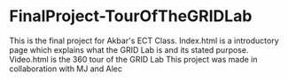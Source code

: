 # FinalProject-TourOfTheGRIDLab
This is the final project for Akbar's ECT Class. Index.html is a introductory page which explains what the GRID Lab is and its stated purpose.
Video.html is the 360 tour of the GRID Lab
This project was made in collaboration with MJ and Alec
